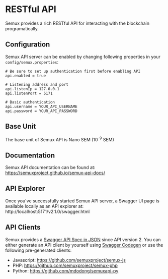 # RESTful API

Semux provides a rich RESTful API for interacting with the blockchain programatically.

## Configuration

Semux API server can be enabled by changing following properties in your `config/semux.properties`:
```
# Be sure to set up authentication first before enabling API
api.enabled = true

# Listening address and port
api.listenIp = 127.0.0.1
api.listenPort = 5171

# Basic authentication
api.username = YOUR_API_USERNAME
api.password = YOUR_API_PASSWORD
```

## Base Unit

The base unit of Semux API is Nano SEM (10<sup>-9</sup> SEM)

## Documentation

Semux API documentation can be found at: https://semuxproject.github.io/semux-api-docs/

## API Explorer

Once you've successfully started Semux API server, a Swagger UI page is available locally as an API explorer at: http://localhost:5171/v2.1.0/swagger.html

## API Clients

Semux provides a [Swagger API Spec in JSON](../src/main/resources/org/semux/api/v2_1_0/swagger.json) since API version 2. You can either generate an API client by yourself using [Swagger Codegen](https://github.com/swagger-api/swagger-codegen) or use the following pre-generated clients:

- Javascript: https://github.com/semuxproject/semux-js
- PHP: https://github.com/semuxproject/semux-php
- Python: https://github.com/mdodong/semuxapi-py
